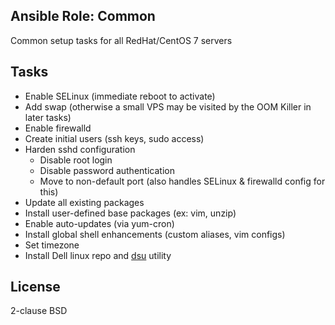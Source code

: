 ## Ansible Role: Common
Common setup tasks for all RedHat/CentOS 7 servers

## Tasks
* Enable SELinux (immediate reboot to activate)
* Add swap (otherwise a small VPS may be visited by the OOM Killer in later tasks)
* Enable firewalld
* Create initial users (ssh keys, sudo access)
* Harden sshd configuration
  * Disable root login
  * Disable password authentication
  * Move to non-default port (also handles SELinux & firewalld config for this)
* Update all existing packages
* Install user-defined base packages (ex: vim, unzip)
* Enable auto-updates (via yum-cron)
* Install global shell enhancements (custom aliases, vim configs)
* Set timezone
* Install Dell linux repo and [dsu](https://linux.dell.com/repo/hardware/dsu/) utility

## License
2-clause BSD
